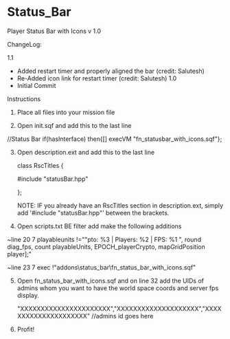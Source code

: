 # Status_Bar
Player Status Bar with Icons v 1.0

ChangeLog:

1.1
 - Added restart timer and properly aligned the bar (credit:  Salutesh)
 - Re-Added icon link for restart timer (credit: Salutesh)
1.0
 - Initial Commit
 

Instructions

1.  Place all files into your mission file

2.  Open init.sqf and add this to the last line

   //Status Bar
	if(hasInterface) then{[] execVM "fn_statusbar_with_icons.sqf"};
	
3.  Open description.ext and add this to the last line

	class RscTitles
	{
	
	#include "statusBar.hpp"
	
	};
	
	NOTE:  IF you already have an RscTitles section in description.ext, simply add '#include "statusBar.hpp"' between the brackets.
	
4.  Open scripts.txt BE filter add make the following additions

~line 20  7 playableunits !=""pto: %3 | Players: %2 | FPS: %1 ", round diag_fps, count playableUnits, EPOCH_playerCrypto, mapGridPosition player];"

~line 23 7 exec !"addons\status_bar\fn_status_bar_with_icons.sqf"

5.  Open fn_status_bar_with_icons.sqf and on line 32 add the UIDs of admins whom you want to have the world space coords and server fps display.
	
	"XXXXXXXXXXXXXXXXXXXXXX","XXXXXXXXXXXXXXXXXXXX","XXXXXXXXXXXXXXXXXXXXX"  //admins id goes here
	
6.  Profit!
